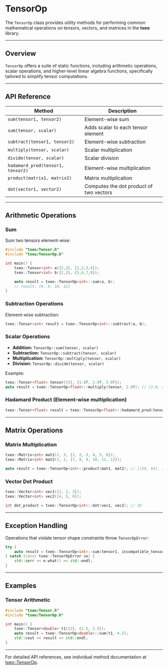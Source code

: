 # TensorOp

The `TensorOp` class provides utility methods for performing common mathematical operations on tensors, vectors, and matrices in the **txeo** library.

---

## Overview

`TensorOp` offers a suite of static functions, including arithmetic operations, scalar operations, and higher-level linear algebra functions, specifically tailored to simplify tensor computations.

---

## API Reference

| Method                           | Description                                               |
|----------------------------------|-----------------------------------------------------------|
| `sum(tensor1, tensor2)`          | Element-wise sum                                          |
| `sum(tensor, scalar)`            | Adds scalar to each tensor element                        |
| `subtract(tensor1, tensor2)`     | Element-wise subtraction                                  |
| `multiply(tensor, scalar)`       | Scalar multiplication                                     |
| `divide(tensor, scalar)`         | Scalar division                                           |
| `hadamard_prod(tensor1, tensor2)`| Element-wise multiplication                              |
| `product(matrix1, matrix2)`      | Matrix multiplication                                     |
| `dot(vector1, vector2)`          | Computes the dot product of two vectors                   |

---

## Arithmetic Operations

### Sum

Sum two tensors element-wise:

```cpp
#include "txeo/Tensor.h"
#include "txeo/TensorOp.h"

int main() {
    txeo::Tensor<int> a({2,2}, {1,2,3,4});
    txeo::Tensor<int> b({2,2}, {5,6,7,8});

    auto result = txeo::TensorOp<int>::sum(a, b);
    // result: [6, 8, 10, 12]
}
```

### Subtraction Operations

Element-wise subtraction:

```cpp
txeo::Tensor<int> result = txeo::TensorOp<int>::subtract(a, b);
```

### Scalar Operations

- **Addition:** `TensorOp::sum(tensor, scalar)`
- **Subtraction:** `TensorOp::subtract(tensor, scalar)`
- **Multiplication:** `TensorOp::multiply(tensor, scalar)`
- **Division:** `TensorOp::divide(tensor, scalar)`

Example:

```cpp
txeo::Tensor<float> tensor({3}, {1.0f, 2.0f, 3.0f});
auto result = txeo::TensorOp<float>::multiply(tensor, 2.0f); // [2.0, 4.0, 6.0]
```

### Hadamard Product (Element-wise multiplication)

```cpp
txeo::Tensor<float> result = txeo::TensorOp<float>::hadamard_prod(tensor1, tensor2);
```

---

## Matrix Operations

### Matrix Multiplication

```cpp
txeo::Matrix<int> mat1(2, 3, {1, 2, 3, 4, 5, 6});
txeo::Matrix<int> mat2(3, 2, {7, 8, 9, 10, 11, 12});

auto result = txeo::TensorOp<int>::product(mat1, mat2); // [[58, 64], [139, 154]]
```

### Vector Dot Product

```cpp
txeo::Vector<int> vec1({1, 2, 3});
txeo::Vector<int> vec2({4, 5, 6});

int dot_product = txeo::TensorOp<int>::dot(vec1, vec2); // 32
```

---

## Exception Handling

Operations that violate tensor shape constraints throw `TensorOpError`:

```cpp
try {
    auto result = txeo::TensorOp<int>::sum(tensor1, incompatible_tensor);
} catch (const txeo::TensorOpError &e) {
    std::cerr << e.what() << std::endl;
}
```

---

## Examples

### Tensor Arithmetic

```cpp
#include "txeo/Tensor.h"
#include "txeo/TensorOp.h"

int main() {
    txeo::Tensor<double> t1({2}, {1.5, 2.5});
    auto result = txeo::TensorOp<double>::sum(t1, 4.5);
    std::cout << result << std::endl;
}
```

---

For detailed API references, see individual method documentation at [txeo::TensorOp](https://txeo-doc.netlify.app/classtxeo_1_1_tensor_op.html).
